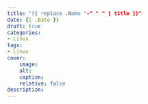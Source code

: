 ```yaml
---
title: "{{ replace .Name "-" " " | title }}"
date: {{ .Date }}
draft: true
categories:
- Linux
tags:
- Linux
cover:
    image:
    alt:
    caption:
    relative: false
description:
---
```


